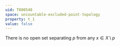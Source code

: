 ```yaml
---
uid: T000548
space: uncountable-excluded-point-topology
property: t_1
value: false
---
```

There is no open set separating $p$ from any $x \in X \setminus p$

